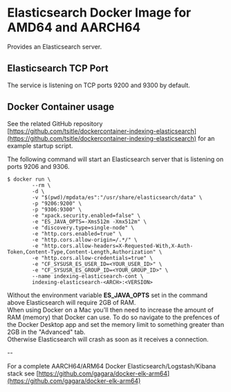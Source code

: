 # Elasticsearch Docker Image for AMD64 and AARCH64

Provides an Elasticsearch server.

## Elasticsearch TCP Port
The service is listening on TCP ports 9200 and 9300 by default.

## Docker Container usage
See the related GitHub repository [https://github.com/tsitle/dockercontainer-indexing-elasticsearch](https://github.com/tsitle/dockercontainer-indexing-elasticsearch)
for an example startup script.

The following command will start an Elasticsearch server that is listening on ports 9206 and 9306.

```
$ docker run \
		--rm \
		-d \
		-v "$(pwd)/mpdata/es":"/usr/share/elasticsearch/data" \
		-p "9206:9200" \
		-p "9306:9300" \
		-e "xpack.security.enabled=false" \
		-e "ES_JAVA_OPTS=-Xms512m -Xmx512m" \
		-e "discovery.type=single-node" \
		-e "http.cors.enabled=true" \
		-e "http.cors.allow-origin=/.*/" \
		-e "http.cors.allow-headers=X-Requested-With,X-Auth-Token,Content-Type,Content-Length,Authorization" \
		-e "http.cors.allow-credentials=true" \
		-e "CF_SYSUSR_ES_USER_ID=<YOUR_USER_ID>" \
		-e "CF_SYSUSR_ES_GROUP_ID=<YOUR_GROUP_ID>" \
		--name indexing-elasticsearch-cont \
		indexing-elasticsearch-<ARCH>:<VERSION>
```

Without the environment variable **ES\_JAVA\_OPTS** set in the command above Elasticsearch will require 2GB of RAM.  
When using Docker on a Mac you'll then need to increase the amount of RAM (memory)
that Docker can use. To do so navigate to the prefences of the Docker Desktop app
and set the memory limit to something greater than 2GB in the "Advanced" tab.  
Otherwise Elasticsearch will crash as soon as it receives a connection.

--

For a complete AARCH64/ARM64 Docker Elasticsearch/Logstash/Kibana stack see
[https://github.com/gagara/docker-elk-arm64](https://github.com/gagara/docker-elk-arm64)
